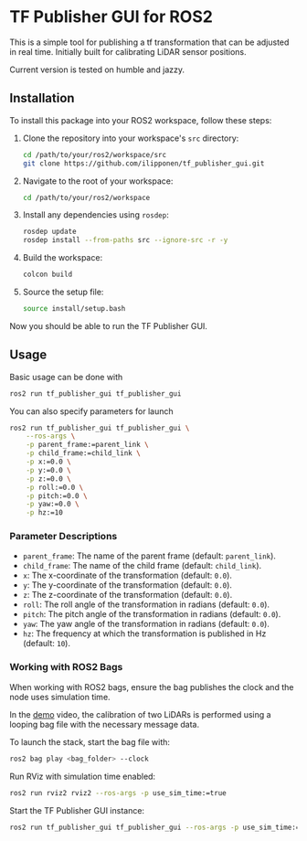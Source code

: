 # TF Publisher GUI for ROS2

This is a simple tool for publishing a tf transformation that can be adjusted in real time. Initially built for calibrating LiDAR sensor positions.

Current version is tested on humble and jazzy.

## Installation
To install this package into your ROS2 workspace, follow these steps:

1. Clone the repository into your workspace's `src` directory:
    ```sh
    cd /path/to/your/ros2/workspace/src
    git clone https://github.com/ilipponen/tf_publisher_gui.git
    ```

2. Navigate to the root of your workspace:
    ```sh
    cd /path/to/your/ros2/workspace
    ```

3. Install any dependencies using `rosdep`:
    ```sh
    rosdep update
    rosdep install --from-paths src --ignore-src -r -y
    ```

4. Build the workspace:
    ```sh
    colcon build
    ```

5. Source the setup file:
    ```sh
    source install/setup.bash
    ```

Now you should be able to run the TF Publisher GUI.

## Usage

Basic usage can be done with
```sh
ros2 run tf_publisher_gui tf_publisher_gui
```

You can also specify parameters for launch
```sh
ros2 run tf_publisher_gui tf_publisher_gui \
    --ros-args \
    -p parent_frame:=parent_link \
    -p child_frame:=child_link \
    -p x:=0.0 \
    -p y:=0.0 \
    -p z:=0.0 \
    -p roll:=0.0 \
    -p pitch:=0.0 \
    -p yaw:=0.0 \
    -p hz:=10
```

### Parameter Descriptions

- `parent_frame`: The name of the parent frame (default: `parent_link`).
- `child_frame`: The name of the child frame (default: `child_link`).
- `x`: The x-coordinate of the transformation (default: `0.0`).
- `y`: The y-coordinate of the transformation (default: `0.0`).
- `z`: The z-coordinate of the transformation (default: `0.0`).
- `roll`: The roll angle of the transformation in radians (default: `0.0`).
- `pitch`: The pitch angle of the transformation in radians (default: `0.0`).
- `yaw`: The yaw angle of the transformation in radians (default: `0.0`).
- `hz`: The frequency at which the transformation is published in Hz (default: `10`).

### Working with ROS2 Bags

When working with ROS2 bags, ensure the bag publishes the clock and the node uses simulation time.

In the [demo](#demo) video, the calibration of two LiDARs is performed using a looping bag file with the necessary message data.

To launch the stack, start the bag file with:
```sh
ros2 bag play <bag_folder> --clock
```

Run RViz with simulation time enabled:
```sh
ros2 run rviz2 rviz2 --ros-args -p use_sim_time:=true
```

Start the TF Publisher GUI instance:
```sh
ros2 run tf_publisher_gui tf_publisher_gui --ros-args -p use_sim_time:=true
```